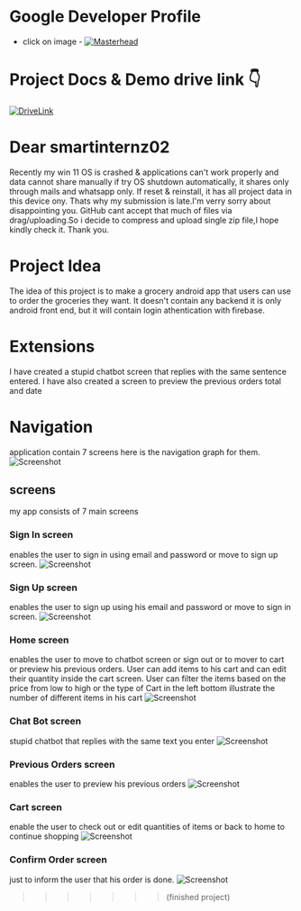# Google Developer Profile
- click on image -
[![Masterhead](https://3.bp.blogspot.com/-dB6ndKqIAuI/XdWeOASO5AI/AAAAAAAANZA/MSbT9mh6bukxkI-tqnu_GARIZZV5WNVhQCLcBGAsYHQ/s1600/image1.gif)](https://g.dev/mirack)

# Project Docs & Demo drive link 👇
[![DriveLink](https://i.pinimg.com/originals/6b/49/3e/6b493e410f5c4bf7ae559afaa5790198.gif)](https://drive.google.com/drive/folders/16c20V4Fxo65ihN8HtaLyraB4UyL7G0S2)


# Dear smartinternz02
Recently my win 11 OS is crashed & applications can't work properly and data cannot share manually if try OS shutdown automatically, it shares only through mails and whatsapp only.
If reset & reinstall, it has all project data in this device ony.
Thats why my submission is late.I'm verry sorry about disappointing you.
GitHub cant accept that much of files via drag/uploading.So i decide to compress and upload single zip file,I hope kindly check it.
Thank you.

# Project Idea

The idea of this project is to make a grocery android app that users can use to order the groceries they want. It doesn't contain any backend it is only android front end, but it will contain login athentication with firebase.

# Extensions
I have created a stupid chatbot screen that replies with the same sentence entered.
I have also created a screen to preview the previous orders total and date


# Navigation
application contain 7 screens here is the navigation graph for them.
![Screenshot](snippets/navigation.jpg)

## screens
my app consists of 7 main screens

### Sign In screen
enables the user to sign in using email and password or move to sign up screen.
![Screenshot](snippets/signin.jpeg)

### Sign Up screen
enables the user to sign up using his email and password or move to sign in screen.
![Screenshot](snippets/signup.jpeg)

### Home screen
enables the user to move to chatbot screen or sign out or to mover to cart or preview his previous orders. User can add items to his cart and can edit their quantity inside the cart screen. User can filter the items based on the price from low to high or the type of  Cart in the left bottom illustrate the number of different items in his cart
![Screenshot](snippets/home.jpeg)

### Chat Bot screen
stupid chatbot that replies with the same text you enter
![Screenshot](snippets/chat.jpeg)

### Previous Orders screen
enables the user to preview his previous orders
![Screenshot](snippets/prev.jpeg)

### Cart screen
enable the user to check out or edit quantities of items or back to home to continue shopping
![Screenshot](snippets/cart.jpeg)

### Confirm Order screen
just to inform the user that his order is done.
![Screenshot](snippets/sucess.jpeg)
>>>>>>> (finished project)
